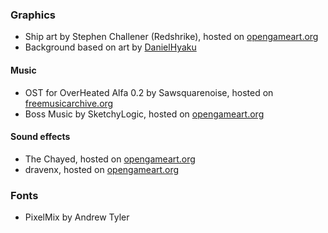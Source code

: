 ### Graphics
- Ship art by Stephen Challener (Redshrike), hosted on [opengameart.org](https://opengameart.org/users/redshrike)
- Background based on art by [DanielHyaku](http://pixeljoint.com/pixelart/79670.htm)

#### Music
- OST for OverHeated Alfa 0.2 by Sawsquarenoise, hosted on [freemusicarchive.org](http://freemusicarchive.org/music/sawsquarenoise/OverHeated_Alfa_02/)
- Boss Music by SketchyLogic, hosted on [opengameart.org](https://opengameart.org/content/nes-shooter-music-5-tracks-3-jingles)

#### Sound effects
- The Chayed, hosted on [opengameart.org](https://opengameart.org/users/the-chayed)
- dravenx, hosted on [opengameart.org](https://opengameart.org/content/space-shooter-sound-effects)

### Fonts
- PixelMix by Andrew Tyler